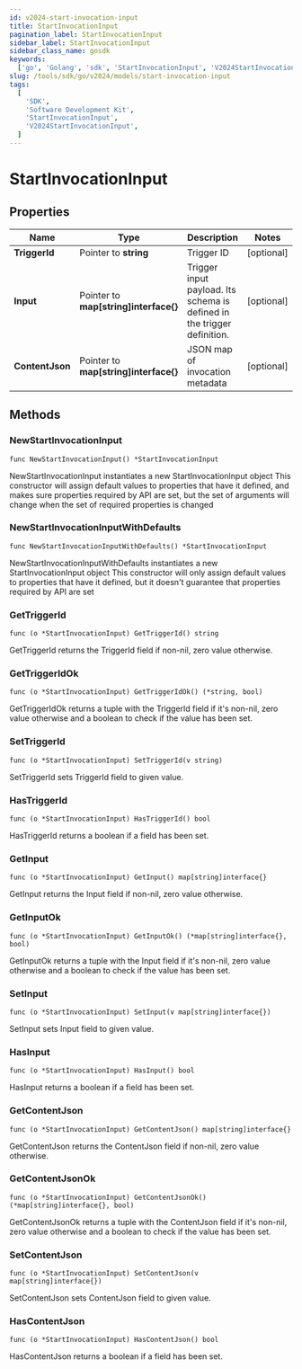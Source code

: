 ```yaml
---
id: v2024-start-invocation-input
title: StartInvocationInput
pagination_label: StartInvocationInput
sidebar_label: StartInvocationInput
sidebar_class_name: gosdk
keywords:
  ['go', 'Golang', 'sdk', 'StartInvocationInput', 'V2024StartInvocationInput']
slug: /tools/sdk/go/v2024/models/start-invocation-input
tags:
  [
    'SDK',
    'Software Development Kit',
    'StartInvocationInput',
    'V2024StartInvocationInput',
  ]
---
```


# StartInvocationInput

## Properties

| Name | Type | Description | Notes |
| --- | --- | --- | --- |
| **TriggerId** | Pointer to **string** | Trigger ID | [optional] |
| **Input** | Pointer to **map[string]interface{}** | Trigger input payload. Its schema is defined in the trigger definition. | [optional] |
| **ContentJson** | Pointer to **map[string]interface{}** | JSON map of invocation metadata | [optional] |

## Methods

### NewStartInvocationInput

`func NewStartInvocationInput() *StartInvocationInput`

NewStartInvocationInput instantiates a new StartInvocationInput object This constructor will assign default values to properties that have it defined, and makes sure properties required by API are set, but the set of arguments will change when the set of required properties is changed

### NewStartInvocationInputWithDefaults

`func NewStartInvocationInputWithDefaults() *StartInvocationInput`

NewStartInvocationInputWithDefaults instantiates a new StartInvocationInput object This constructor will only assign default values to properties that have it defined, but it doesn't guarantee that properties required by API are set

### GetTriggerId

`func (o *StartInvocationInput) GetTriggerId() string`

GetTriggerId returns the TriggerId field if non-nil, zero value otherwise.

### GetTriggerIdOk

`func (o *StartInvocationInput) GetTriggerIdOk() (*string, bool)`

GetTriggerIdOk returns a tuple with the TriggerId field if it's non-nil, zero value otherwise and a boolean to check if the value has been set.

### SetTriggerId

`func (o *StartInvocationInput) SetTriggerId(v string)`

SetTriggerId sets TriggerId field to given value.

### HasTriggerId

`func (o *StartInvocationInput) HasTriggerId() bool`

HasTriggerId returns a boolean if a field has been set.

### GetInput

`func (o *StartInvocationInput) GetInput() map[string]interface{}`

GetInput returns the Input field if non-nil, zero value otherwise.

### GetInputOk

`func (o *StartInvocationInput) GetInputOk() (*map[string]interface{}, bool)`

GetInputOk returns a tuple with the Input field if it's non-nil, zero value otherwise and a boolean to check if the value has been set.

### SetInput

`func (o *StartInvocationInput) SetInput(v map[string]interface{})`

SetInput sets Input field to given value.

### HasInput

`func (o *StartInvocationInput) HasInput() bool`

HasInput returns a boolean if a field has been set.

### GetContentJson

`func (o *StartInvocationInput) GetContentJson() map[string]interface{}`

GetContentJson returns the ContentJson field if non-nil, zero value otherwise.

### GetContentJsonOk

`func (o *StartInvocationInput) GetContentJsonOk() (*map[string]interface{}, bool)`

GetContentJsonOk returns a tuple with the ContentJson field if it's non-nil, zero value otherwise and a boolean to check if the value has been set.

### SetContentJson

`func (o *StartInvocationInput) SetContentJson(v map[string]interface{})`

SetContentJson sets ContentJson field to given value.

### HasContentJson

`func (o *StartInvocationInput) HasContentJson() bool`

HasContentJson returns a boolean if a field has been set.
